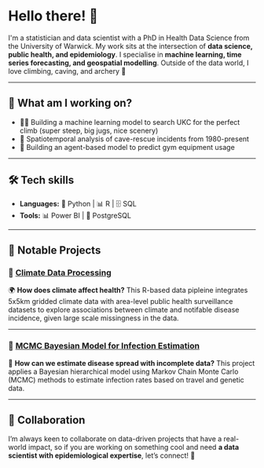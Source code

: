 # Hello there! 👋  

I'm a statistician and data scientist with a PhD in Health Data Science from the University of Warwick. My work sits at the intersection of **data science, public health, and epidemiology**. I specialise in **machine learning, time series forecasting, and geospatial modelling**. Outside of the data world, I love climbing, caving, and archery 🎯

---

## 🚀 What am I working on?  

- 🧗‍♂️ Building a machine learning model to search UKC for the perfect climb (super steep, big jugs, nice scenery)
- 🦇 Spatiotemporal analysis of cave-rescue incidents from 1980-present
- 💪 Building an agent-based model to predict gym equipment usage

---

## 🛠️ Tech skills   

- **Languages:** 🐍 Python | 📊 R | 🗄️ SQL  
- **Tools:** 📊 Power BI | 📡 PostgreSQL  

---

## 🔬 Notable Projects  

### 🔹 **[Climate Data Processing](https://github.com/eb1383/LoadNetCDF)**  

🌍 **How does climate affect health?** This R-based data pipleine integrates 5x5km gridded climate data with area-level public health surveillance datasets to explore associations between climate and notifable disease incidence, given large scale missingness in the data.  

---

### 🔹 **[MCMC Bayesian Model for Infection Estimation](https://github.com/eb1383/MCMC)**  

🧬 **How can we estimate disease spread with incomplete data?** This project applies a Bayesian hierarchical model using Markov Chain Monte Carlo (MCMC) methods to estimate infection rates based on travel and genetic data.  

---

## 🤝 Collaboration 

I’m always keen to collaborate on data-driven projects that have a real-world impact, so if you are working on something cool and need **a data scientist with epidemiological expertise**, let’s connect! 🚀  




